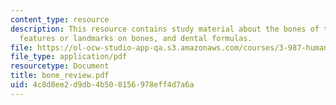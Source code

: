 ```yaml
---
content_type: resource
description: This resource contains study material about the bones of the human body,
  features or landmarks on bones, and dental formulas.
file: https://ol-ocw-studio-app-qa.s3.amazonaws.com/courses/3-987-human-origins-and-evolution-spring-2006/4c8d8ee2d9db4b500156978eff4d7a6a_bone_review.pdf
file_type: application/pdf
resourcetype: Document
title: bone_review.pdf
uid: 4c8d8ee2-d9db-4b50-0156-978eff4d7a6a
---
```

